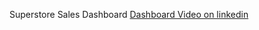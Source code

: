 Superstore Sales Dashboard
[Dashboard Video on linkedin](https://www.linkedin.com/posts/vishal-dubey-458660277_dataanalysis-python-streamlit-activity-7245763916532719616-akMe?utm_source=share&utm_medium=member_desktop)
